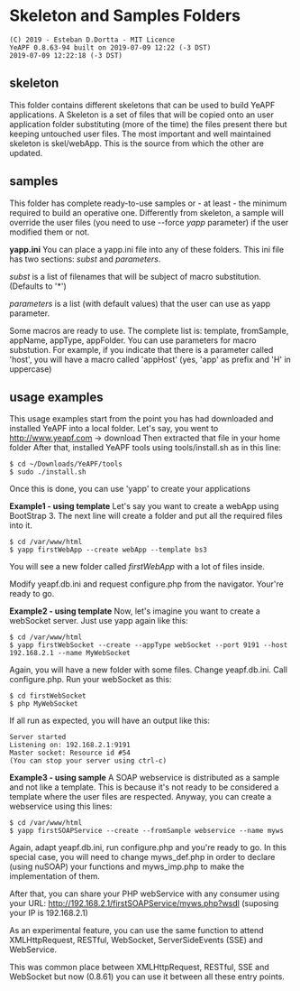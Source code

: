 # Skeleton and Samples Folders

    (C) 2019 - Esteban D.Dortta - MIT Licence
    YeAPF 0.8.63-94 built on 2019-07-09 12:22 (-3 DST)
    2019-07-09 12:22:18 (-3 DST)


## skeleton
This folder contains different skeletons that can be used to build YeAPF applications.
A Skeleton is a set of files that will be copied onto an user application folder substituting (more of the time) the files present there but keeping untouched user files.
The most important and well maintained skeleton is skel/webApp.
This is the source from which the other are updated.

## samples
This folder has complete ready-to-use samples or - at least - the minimum required to build an operative one.
Differently from skeleton, a sample will override the user files (you need to use --force *yapp* parameter) if the user modified them or not.



**yapp.ini**
You can place a yapp.ini file into any of these folders.
This ini file has two sections: *subst* and *parameters*.

*subst* is a list of  filenames that will be subject of macro substitution. (Defaults to '*')

*parameters* is a list (with default values) that the user can use as yapp parameter.

Some macros are ready to use. The complete list is: template, fromSample, appName, appType, appFolder.
You can use parameters for macro substution. For example, if you indicate that there is a parameter called 'host', you will have a macro called 'appHost' (yes, 'app' as prefix and 'H' in uppercase)


## usage examples
This usage examples start from the point you has had downloaded and installed YeAPF into a local folder.
    Let's say, you went to http://www.yeapf.com -> download
    Then extracted that file in your home folder
    After that, installed YeAPF tools using tools/install.sh as in this line:

    $ cd ~/Downloads/YeAPF/tools
    $ sudo ./install.sh

Once this is done, you can use 'yapp' to create your applications

**Example1 - using template**
        Let's say you want to create a webApp using BootStrap 3. The next line will create a folder and put all the required files into it.

    $ cd /var/www/html
    $ yapp firstWebApp --create webApp --template bs3

You will see a new folder called *firstWebApp* with a lot of files inside.

Modify yeapf.db.ini and request configure.php from the navigator. Your're ready to go.

**Example2 - using template**
        Now, let's imagine you want to create a webSocket server. Just use yapp again like this:

    $ cd /var/www/html
    $ yapp firstWebSocket --create --appType webSocket --port 9191 --host 192.168.2.1 --name MyWebSocket

Again, you will have a new folder with some files.
Change yeapf.db.ini.
Call configure.php.
Run your webSocket as this:

    $ cd firstWebSocket
    $ php MyWebSocket

If all run as expected, you will have an output like this:

    Server started
    Listening on: 192.168.2.1:9191
    Master socket: Resource id #54
    (You can stop your server using ctrl-c)

**Example3 - using sample**
A SOAP webservice is distributed as a sample and not like a template.
    This is because it's not ready to be considered a template where the user files are respected.
 Anyway, you can create a webservice using this lines:

    $ cd /var/www/html
    $ yapp firstSOAPService --create --fromSample webservice --name myws

Again, adapt yeapf.db.ini, run configure.php and you're ready to go.
In this special case, you will need to change myws_def.php in order to declare (using nuSOAP) your functions and myws_imp.php to make the implementation of them.

After that, you can share your PHP webService with any consumer using your URL: http://192.168.2.1/firstSOAPService/myws.php?wsdl (suposing your IP is 192.168.2.1)

As an experimental feature, you can use the same function to attend XMLHttpRequest, RESTful, WebSocket, ServerSideEvents (SSE) and WebService.

This was common place between XMLHttpRequest, RESTful, SSE and WebSocket but now (0.8.61) you can use it between all these entry points.
